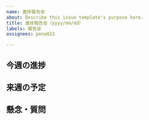 ```yaml
---
name: 進捗報告会
about: Describe this issue template's purpose here.
title: 進捗報告会（yyyy/mm/dd）
labels: 報告会
assignees: peno022

---
```


## 今週の進捗


## 来週の予定


## 懸念・質問
